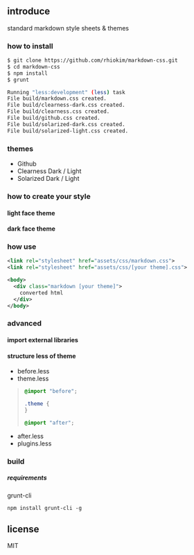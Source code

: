 ## introduce
standard markdown style sheets & themes

### how to install

```bash
$ git clone https://github.com/rhiokim/markdown-css.git
$ cd markdown-css
$ npm install
$ grunt

Running "less:development" (less) task
File build/markdown.css created.
File build/clearness-dark.css created.
File build/clearness.css created.
File build/github.css created.
File build/solarized-dark.css created.
File build/solarized-light.css created.
```

### themes

* Github
* Clearness Dark / Light
* Solarized Dark / Light

### how to create your style

#### light face theme
#### dark face theme

### how use

```xml
<link rel="stylesheet" href="assets/css/markdown.css">
<link rel="stylesheet" href="assets/css/[your theme].css">

<body>
  <div class="markdown [your theme]">
    converted html
  </div>
</body>
```

### advanced

#### import external libraries

#### structure less of theme

* before.less
* theme.less
> ```css
> @import "before";
>
> .theme {
> }
>
> @import "after";
>```

* after.less
* plugins.less

### build

##### requirements

grunt-cli

```
npm install grunt-cli -g
```



## license
MIT
